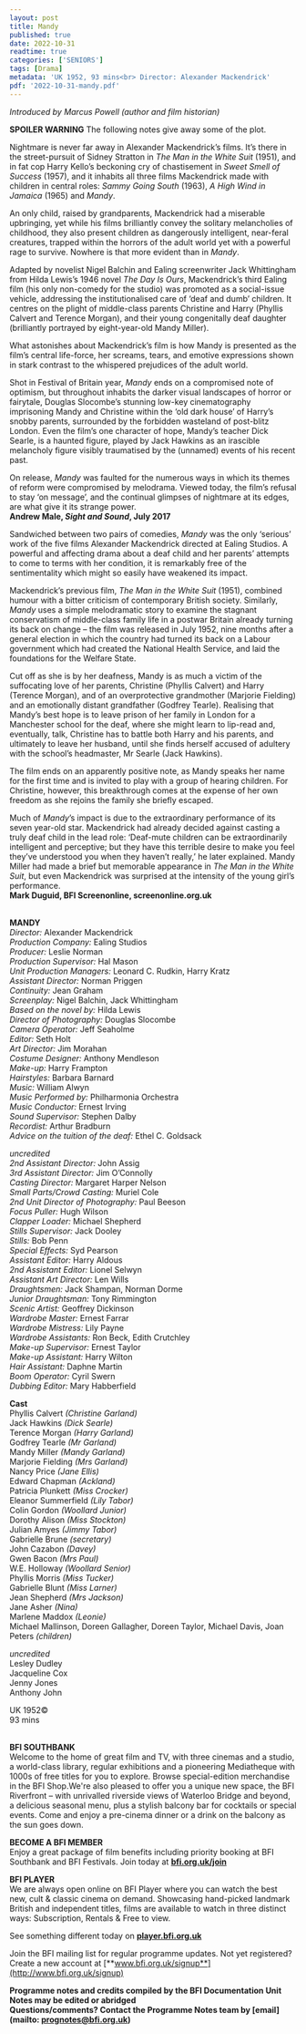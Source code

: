 ```yaml
---
layout: post
title: Mandy
published: true
date: 2022-10-31
readtime: true
categories: ['SENIORS']
tags: [Drama]
metadata: 'UK 1952, 93 mins<br> Director: Alexander Mackendrick'
pdf: '2022-10-31-mandy.pdf'
---
```


_Introduced by Marcus Powell (author and film historian)_

**SPOILER WARNING** The following notes give away some of the plot.

Nightmare is never far away in Alexander Mackendrick’s films. It’s there in the street-pursuit of Sidney Stratton in _The Man in the White Suit_ (1951), and in fat cop Harry Kello’s beckoning cry of chastisement in _Sweet Smell of Success_ (1957), and it inhabits all three films Mackendrick made with children in central roles: _Sammy Going South_ (1963), _A High Wind in Jamaica_ (1965) and _Mandy_.

An only child, raised by grandparents, Mackendrick had a miserable upbringing, yet while his films brilliantly convey the solitary melancholies of childhood, they also present children as dangerously intelligent, near-feral creatures, trapped within the horrors of the adult world yet with a powerful rage to survive. Nowhere is that more evident than in _Mandy_.

Adapted by novelist Nigel Balchin and Ealing screenwriter Jack Whittingham from Hilda Lewis’s 1946 novel _The Day Is Ours_, Mackendrick’s third Ealing film (his only non-comedy for the studio) was promoted as a social-issue vehicle, addressing the institutionalised care of ‘deaf and dumb’ children. It centres on the plight of middle-class parents Christine and Harry (Phyllis Calvert and Terence Morgan), and their young congenitally deaf daughter (brilliantly portrayed by eight-year-old Mandy Miller).

What astonishes about Mackendrick’s film is how Mandy is presented as the film’s central life-force, her screams, tears, and emotive expressions shown in stark contrast to the whispered prejudices of the adult world.

Shot in Festival of Britain year, _Mandy_ ends on a compromised note of optimism, but throughout inhabits the darker visual landscapes of horror or fairytale, Douglas Slocombe’s stunning low-key cinematography imprisoning Mandy and Christine within the ‘old dark house’ of Harry’s snobby parents, surrounded by the forbidden wasteland of post-blitz London. Even the film’s one character of hope, Mandy’s teacher Dick Searle, is a haunted figure, played by Jack Hawkins as an irascible melancholy figure visibly traumatised by the (unnamed) events of his recent past.

On release, _Mandy_ was faulted for the numerous ways in which its themes of reform were compromised by melodrama. Viewed today, the film’s refusal to stay ‘on message’, and the continual glimpses of nightmare at its edges, are what give it its strange power.  
**Andrew Male, _Sight and Sound_, July 2017**

Sandwiched between two pairs of comedies, _Mandy_ was the only ‘serious’ work of the five films Alexander Mackendrick directed at Ealing Studios. A powerful and affecting drama about a deaf child and her parents’ attempts to come to terms with her condition, it is remarkably free of the sentimentality which might so easily have weakened its impact.

Mackendrick’s previous film, _The Man in the White Suit_ (1951), combined humour with a bitter criticism of contemporary British society. Similarly, _Mandy_ uses a simple melodramatic story to examine the stagnant conservatism of middle-class family life in a postwar Britain already turning its back on change – the film was released in July 1952, nine months after a general election in which the country had turned its back on a Labour government which had created the National Health Service, and laid the foundations for the Welfare State.

Cut off as she is by her deafness, Mandy is as much a victim of the suffocating love of her parents, Christine (Phyllis Calvert) and Harry (Terence Morgan), and of an overprotective grandmother (Marjorie Fielding) and an emotionally distant grandfather (Godfrey Tearle). Realising that Mandy’s best hope is to leave prison of her family in London for a Manchester school for the deaf, where she might learn to lip-read and, eventually, talk, Christine has to battle both Harry and his parents, and ultimately to leave her husband, until she finds herself accused of adultery with the school’s headmaster, Mr Searle (Jack Hawkins).

The film ends on an apparently positive note, as Mandy speaks her name for the first time and is invited to play with a group of hearing children. For Christine, however, this breakthrough comes at the expense of her own freedom as she rejoins the family she briefly escaped.

Much of _Mandy_’s impact is due to the extraordinary performance of its seven year-old star. Mackendrick had already decided against casting a truly deaf child in the lead role: ‘Deaf-mute children can be extraordinarily intelligent and perceptive; but they have this terrible desire to make you feel they’ve understood you when they haven’t really,’ he later explained. Mandy Miller had made a brief but memorable appearance in _The Man in the White Suit_, but even Mackendrick was surprised at the intensity of the young girl’s performance.  
**Mark Duguid, BFI Screenonline, screenonline.org.uk**
<br><br>

**MANDY**  
_Director:_ Alexander Mackendrick  
_Production Company:_ Ealing Studios  
_Producer:_ Leslie Norman  
_Production Supervisor:_ Hal Mason  
_Unit Production Managers:_ Leonard C. Rudkin, Harry Kratz  
_Assistant Director:_ Norman Priggen  
_Continuity:_ Jean Graham  
_Screenplay:_ Nigel Balchin, Jack Whittingham  
_Based on the novel by:_ Hilda Lewis  
_Director of Photography:_ Douglas Slocombe  
_Camera Operator:_ Jeff Seaholme  
_Editor:_ Seth Holt  
_Art Director:_ Jim Morahan  
_Costume Designer:_ Anthony Mendleson  
_Make-up:_ Harry Frampton  
_Hairstyles:_ Barbara Barnard  
_Music:_ William Alwyn  
_Music Performed by:_ Philharmonia Orchestra  
_Music Conductor:_ Ernest Irving  
_Sound Supervisor:_ Stephen Dalby  
_Recordist:_ Arthur Bradburn  
_Advice on the tuition of the deaf:_ Ethel C. Goldsack

_uncredited_  
_2nd Assistant Director:_ John Assig  
_3rd Assistant Director:_ Jim O’Connolly  
_Casting Director:_ Margaret Harper Nelson  
_Small Parts/Crowd Casting:_ Muriel Cole  
_2nd Unit Director of Photography:_ Paul Beeson  
_Focus Puller:_ Hugh Wilson  
_Clapper Loader:_ Michael Shepherd  
_Stills Supervisor:_ Jack Dooley  
_Stills:_ Bob Penn  
_Special Effects:_ Syd Pearson  
_Assistant Editor:_ Harry Aldous  
_2nd Assistant Editor:_ Lionel Selwyn  
_Assistant Art Director:_ Len Wills  
_Draughtsmen:_ Jack Shampan, Norman Dorme  
_Junior Draughtsman:_ Tony Rimmington  
_Scenic Artist:_ Geoffrey Dickinson  
_Wardrobe Master:_ Ernest Farrar  
_Wardrobe Mistress:_ Lily Payne  
_Wardrobe Assistants:_ Ron Beck, Edith Crutchley  
_Make-up Supervisor:_ Ernest Taylor  
_Make-up Assistant:_ Harry Wilton  
_Hair Assistant:_ Daphne Martin  
_Boom Operator:_ Cyril Swern  
_Dubbing Editor:_ Mary Habberfield

**Cast**  
Phyllis Calvert _(Christine Garland)_  
Jack Hawkins _(Dick Searle)_  
Terence Morgan _(Harry Garland)_  
Godfrey Tearle _(Mr Garland)_  
Mandy Miller _(Mandy Garland)_  
Marjorie Fielding _(Mrs Garland)_  
Nancy Price _(Jane Ellis)_  
Edward Chapman _(Ackland)_  
Patricia Plunkett _(Miss Crocker)_  
Eleanor Summerfield _(Lily Tabor)_  
Colin Gordon _(Woollard Junior)_  
Dorothy Alison _(Miss Stockton)_  
Julian Amyes _(Jimmy Tabor)_  
Gabrielle Brune _(secretary)_  
John Cazabon _(Davey)_  
Gwen Bacon _(Mrs Paul)_  
W.E. Holloway _(Woollard Senior)_  
Phyllis Morris _(Miss Tucker)_  
Gabrielle Blunt _(Miss Larner)_  
Jean Shepherd _(Mrs Jackson)_  
Jane Asher _(Nina)_  
Marlene Maddox _(Leonie)_  
Michael Mallinson, Doreen Gallagher, Doreen Taylor, Michael Davis, Joan Peters _(children)_

_uncredited_  
Lesley Dudley  
Jacqueline Cox  
Jenny Jones  
Anthony John

UK 1952©  
93 mins
<br><br>

**BFI SOUTHBANK**  
Welcome to the home of great film and TV, with three cinemas and a studio, a world-class library, regular exhibitions and a pioneering Mediatheque with 1000s of free titles for you to explore. Browse special-edition merchandise in the BFI Shop.We&#39;re also pleased to offer you a unique new space, the BFI Riverfront – with unrivalled riverside views of Waterloo Bridge and beyond, a delicious seasonal menu, plus a stylish balcony bar for cocktails or special events. Come and enjoy a pre-cinema dinner or a drink on the balcony as the sun goes down.  

**BECOME A BFI MEMBER**  
Enjoy a great package of film benefits including priority booking at BFI Southbank and BFI Festivals. Join today at [**bfi.org.uk/join**](http://www.bfi.org.uk/join)  

**BFI PLAYER**  
 We are always open online on BFI Player where you can watch the best new, cult &amp; classic cinema on demand. Showcasing hand-picked landmark British and independent titles, films are available to watch in three distinct ways: Subscription, Rentals &amp; Free to view.  

See something different today on [**player.bfi.org.uk**](https://player.bfi.org.uk)  

Join the BFI mailing list for regular programme updates. Not yet registered? Create a new account at [**www.bfi.org.uk/signup**](http://www.bfi.org.uk/signup)

**Programme notes and credits compiled by the BFI Documentation Unit  
Notes may be edited or abridged  
Questions/comments? Contact the Programme Notes team by [email](mailto: prognotes@bfi.org.uk)**

<!--stackedit_data:
eyJoaXN0b3J5IjpbLTE4Mjg0NjAxMTBdfQ==
-->